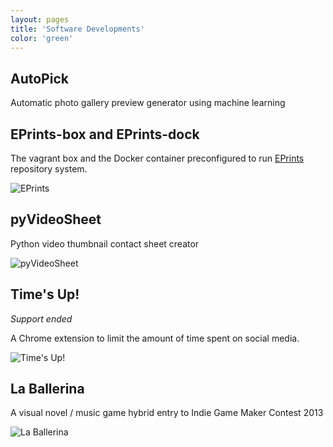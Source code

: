 ```yaml
---
layout: pages
title: 'Software Developments'
color: 'green'
---
```


## AutoPick

Automatic photo gallery preview generator using machine learning

## EPrints-box and EPrints-dock

The vagrant box and the Docker container preconfigured to run [EPrints](http://www.eprints.org/) repository system.

![EPrints]({{site.url}}/img/software-1.png)

## pyVideoSheet

Python video thumbnail contact sheet creator

![pyVideoSheet]({{site.url}}/img/software-2.png)

## Time's Up!

*Support ended*

A Chrome extension to limit the amount of time spent on social media.

![Time's Up!]({{site.url}}/img/software-3.png)

## La Ballerina

A visual novel / music game hybrid entry to Indie Game Maker Contest 2013

![La Ballerina]({{site.url}}/img/software-4.png)
